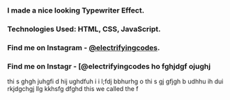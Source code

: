 ### I made a nice looking Typewriter Effect.

### Technologies Used: HTML, CSS, JavaScript.

### Find me on Instagram - [@electrifyingcodes][Instagram].
### Find me on Instagr - [@electrifyingcodes   ho fghjdgf  ojughj 
 
thi s ghgh juhgfi d hij  ughdfuh i i l;fdj bbhurhg  o thi s gj  gfjgh b  udhhu ih dui rkjdgchgj llg kkhsfg   dfghd this we called the f

[Instagram]: https://www.instagram.com/electrifyingcodes 
